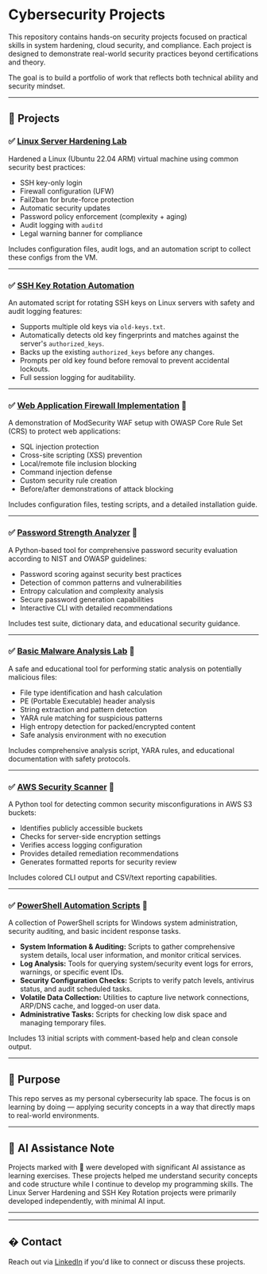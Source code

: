 # Cybersecurity Projects

This repository contains hands-on security projects focused on practical skills in system hardening, cloud security, and compliance. Each project is designed to demonstrate real-world security practices beyond certifications and theory.

The goal is to build a portfolio of work that reflects both technical ability and security mindset.

---

## 📂 Projects

### ✅ [Linux Server Hardening Lab](./linux-server-hardening/)
Hardened a Linux (Ubuntu 22.04 ARM) virtual machine using common security best practices:
- SSH key-only login
- Firewall configuration (UFW)
- Fail2ban for brute-force protection
- Automatic security updates
- Password policy enforcement (complexity + aging)
- Audit logging with `auditd`
- Legal warning banner for compliance

Includes configuration files, audit logs, and an automation script to collect these configs from the VM.

---

### ✅ [SSH Key Rotation Automation](./ssh-key-rotation/)
An automated script for rotating SSH keys on Linux servers with safety and audit logging features:
- Supports multiple old keys via `old-keys.txt`.
- Automatically detects old key fingerprints and matches against the server's `authorized_keys`.
- Backs up the existing `authorized_keys` before any changes.
- Prompts per old key found before removal to prevent accidental lockouts.
- Full session logging for auditability.

---

### ✅ [Web Application Firewall Implementation](./web-app-firewall/) 🤖
A demonstration of ModSecurity WAF setup with OWASP Core Rule Set (CRS) to protect web applications:
- SQL injection protection
- Cross-site scripting (XSS) prevention
- Local/remote file inclusion blocking
- Command injection defense
- Custom security rule creation
- Before/after demonstrations of attack blocking

Includes configuration files, testing scripts, and a detailed installation guide.

---

### ✅ [Password Strength Analyzer](./password-analyzer/) 🤖
A Python-based tool for comprehensive password security evaluation according to NIST and OWASP guidelines:
- Password scoring against security best practices
- Detection of common patterns and vulnerabilities
- Entropy calculation and complexity analysis
- Secure password generation capabilities
- Interactive CLI with detailed recommendations

Includes test suite, dictionary data, and educational security guidance.

---

### ✅ [Basic Malware Analysis Lab](./malware-analysis-lab/) 🤖
A safe and educational tool for performing static analysis on potentially malicious files:
- File type identification and hash calculation
- PE (Portable Executable) header analysis
- String extraction and pattern detection
- YARA rule matching for suspicious patterns
- High entropy detection for packed/encrypted content
- Safe analysis environment with no execution

Includes comprehensive analysis script, YARA rules, and educational documentation with safety protocols.

---

### ✅ [AWS Security Scanner](./aws-security-scanner/) 🤖
A Python tool for detecting common security misconfigurations in AWS S3 buckets:
- Identifies publicly accessible buckets
- Checks for server-side encryption settings
- Verifies access logging configuration
- Provides detailed remediation recommendations
- Generates formatted reports for security review

Includes colored CLI output and CSV/text reporting capabilities.

---

### ✅ [PowerShell Automation Scripts](./powershell-automation/) 🤖
A collection of PowerShell scripts for Windows system administration, security auditing, and basic incident response tasks.
- **System Information & Auditing:** Scripts to gather comprehensive system details, local user information, and monitor critical services.
- **Log Analysis:** Tools for querying system/security event logs for errors, warnings, or specific event IDs.
- **Security Configuration Checks:** Scripts to verify patch levels, antivirus status, and audit scheduled tasks.
- **Volatile Data Collection:** Utilities to capture live network connections, ARP/DNS cache, and logged-on user data.
- **Administrative Tasks:** Scripts for checking low disk space and managing temporary files.

Includes 13 initial scripts with comment-based help and clean console output.

---

## 🎯 Purpose
This repo serves as my personal cybersecurity lab space. The focus is on learning by doing — applying security concepts in a way that directly maps to real-world environments.

---

## 🤖 AI Assistance Note
Projects marked with 🤖 were developed with significant AI assistance as learning exercises. These projects helped me understand security concepts and code structure while I continue to develop my programming skills. The Linux Server Hardening and SSH Key Rotation projects were primarily developed independently, with minimal AI input.

---

---

## � Contact
Reach out via [LinkedIn](https://www.linkedin.com/in/enzo-lucchesi) if you'd like to connect or discuss these projects.
